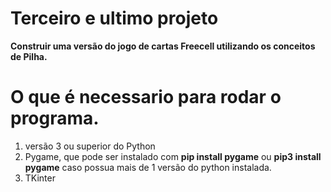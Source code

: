 # Terceiro e ultimo projeto

**Construir uma versão do jogo de cartas Freecell utilizando os conceitos de Pilha.**

# O que é necessario para rodar o programa.
1. versão 3 ou superior do Python
2. Pygame, que pode ser instalado com **pip install pygame** ou **pip3 install pygame** caso possua mais de 1 versão do python instalada.
3. TKinter


